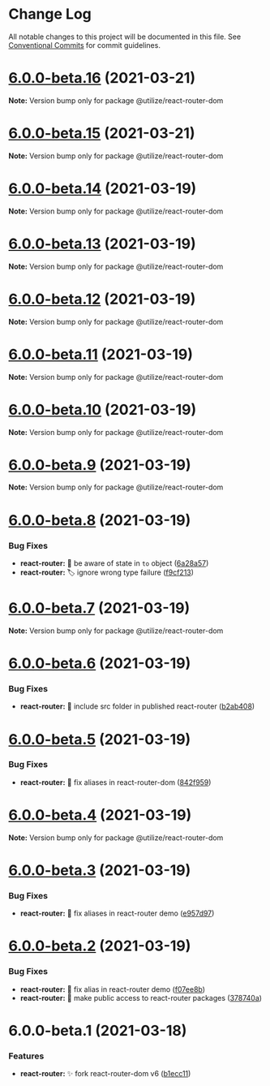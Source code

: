 # Change Log

All notable changes to this project will be documented in this file.
See [Conventional Commits](https://conventionalcommits.org) for commit guidelines.

# [6.0.0-beta.16](https://github.com/MatejBransky/utilize/compare/@utilize/react-router-dom@6.0.0-beta.15...@utilize/react-router-dom@6.0.0-beta.16) (2021-03-21)

**Note:** Version bump only for package @utilize/react-router-dom

# [6.0.0-beta.15](https://github.com/MatejBransky/utilize/compare/@utilize/react-router-dom@6.0.0-beta.14...@utilize/react-router-dom@6.0.0-beta.15) (2021-03-21)

**Note:** Version bump only for package @utilize/react-router-dom

# [6.0.0-beta.14](https://github.com/MatejBransky/utilize/compare/@utilize/react-router-dom@6.0.0-beta.13...@utilize/react-router-dom@6.0.0-beta.14) (2021-03-19)

**Note:** Version bump only for package @utilize/react-router-dom

# [6.0.0-beta.13](https://github.com/MatejBransky/utilize/compare/@utilize/react-router-dom@6.0.0-beta.12...@utilize/react-router-dom@6.0.0-beta.13) (2021-03-19)

**Note:** Version bump only for package @utilize/react-router-dom

# [6.0.0-beta.12](https://github.com/MatejBransky/utilize/compare/@utilize/react-router-dom@6.0.0-beta.11...@utilize/react-router-dom@6.0.0-beta.12) (2021-03-19)

**Note:** Version bump only for package @utilize/react-router-dom

# [6.0.0-beta.11](https://github.com/MatejBransky/utilize/compare/@utilize/react-router-dom@6.0.0-beta.10...@utilize/react-router-dom@6.0.0-beta.11) (2021-03-19)

**Note:** Version bump only for package @utilize/react-router-dom

# [6.0.0-beta.10](https://github.com/MatejBransky/utilize/compare/@utilize/react-router-dom@6.0.0-beta.9...@utilize/react-router-dom@6.0.0-beta.10) (2021-03-19)

**Note:** Version bump only for package @utilize/react-router-dom

# [6.0.0-beta.9](https://github.com/MatejBransky/utilize/compare/@utilize/react-router-dom@6.0.0-beta.8...@utilize/react-router-dom@6.0.0-beta.9) (2021-03-19)

**Note:** Version bump only for package @utilize/react-router-dom

# [6.0.0-beta.8](https://github.com/MatejBransky/utilize/compare/@utilize/react-router-dom@6.0.0-beta.7...@utilize/react-router-dom@6.0.0-beta.8) (2021-03-19)

### Bug Fixes

- **react-router:** :bug: be aware of state in `to` object ([6a28a57](https://github.com/MatejBransky/utilize/commit/6a28a574782ec8fefd0669f7c26fa87a771a4ebf))
- **react-router:** :label: ignore wrong type failure ([f9cf213](https://github.com/MatejBransky/utilize/commit/f9cf21378b34c6ba2178268cb651fbcd3e0bef66))

# [6.0.0-beta.7](https://github.com/MatejBransky/utilize/compare/@utilize/react-router-dom@6.0.0-beta.6...@utilize/react-router-dom@6.0.0-beta.7) (2021-03-19)

**Note:** Version bump only for package @utilize/react-router-dom

# [6.0.0-beta.6](https://github.com/MatejBransky/utilize/compare/@utilize/react-router-dom@6.0.0-beta.5...@utilize/react-router-dom@6.0.0-beta.6) (2021-03-19)

### Bug Fixes

- **react-router:** :bug: include src folder in published react-router ([b2ab408](https://github.com/MatejBransky/utilize/commit/b2ab4089ff1dbbc7623df9c2661419aa80960610))

# [6.0.0-beta.5](https://github.com/MatejBransky/utilize/compare/@utilize/react-router-dom@6.0.0-beta.4...@utilize/react-router-dom@6.0.0-beta.5) (2021-03-19)

### Bug Fixes

- **react-router:** :bug: fix aliases in react-router-dom ([842f959](https://github.com/MatejBransky/utilize/commit/842f959c1610e12a79762af91a048ed5c7f5ea28))

# [6.0.0-beta.4](https://github.com/MatejBransky/utilize/compare/@utilize/react-router-dom@6.0.0-beta.3...@utilize/react-router-dom@6.0.0-beta.4) (2021-03-19)

**Note:** Version bump only for package @utilize/react-router-dom

# [6.0.0-beta.3](https://github.com/MatejBransky/utilize/compare/@utilize/react-router-dom@6.0.0-beta.2...@utilize/react-router-dom@6.0.0-beta.3) (2021-03-19)

### Bug Fixes

- **react-router:** :bug: fix aliases in react-router demo ([e957d97](https://github.com/MatejBransky/utilize/commit/e957d974bf84472179d1717ec6c18ad493aa9d94))

# [6.0.0-beta.2](https://github.com/MatejBransky/utilize/compare/@utilize/react-router-dom@6.0.0-beta.1...@utilize/react-router-dom@6.0.0-beta.2) (2021-03-19)

### Bug Fixes

- **react-router:** :bug: fix alias in react-router demo ([f07ee8b](https://github.com/MatejBransky/utilize/commit/f07ee8b5337bfee38050c524869ed1112f051a9e))
- **react-router:** :green_heart: make public access to react-router packages ([378740a](https://github.com/MatejBransky/utilize/commit/378740af7ba9794d5979569fb1f4ccaeca3d9667))

# 6.0.0-beta.1 (2021-03-18)

### Features

- **react-router:** :sparkles: fork react-router-dom v6 ([b1ecc11](https://github.com/MatejBransky/utilize/commit/b1ecc11bd8b7283f33dd9cddea803e22d8d59f52))
